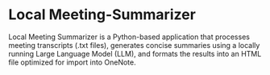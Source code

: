 # Local Meeting-Summarizer

Local Meeting Summarizer is a Python-based application that processes meeting transcripts (.txt files), generates concise summaries using a locally running  Large Language Model (LLM), and formats the results into an HTML file optimized for import into OneNote.
